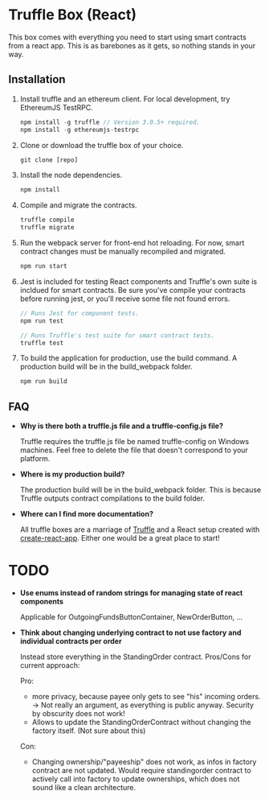 # Truffle Box (React)

This box comes with everything you need to start using smart contracts from a react app. This is as barebones as it gets, so nothing stands in your way.

## Installation

1. Install truffle and an ethereum client. For local development, try EthereumJS TestRPC.
    ```javascript
    npm install -g truffle // Version 3.0.5+ required.
    npm install -g ethereumjs-testrpc
    ```

2. Clone or download the truffle box of your choice.
    ```javascript
    git clone [repo]
    ```

3. Install the node dependencies.
    ```javascript
    npm install
    ```

4. Compile and migrate the contracts.
    ```javascript
    truffle compile
    truffle migrate
    ```

5. Run the webpack server for front-end hot reloading. For now, smart contract changes must be manually recompiled and migrated.
    ```javascript
    npm run start
    ```

6. Jest is included for testing React components and Truffle's own suite is incldued for smart contracts. Be sure you've compile your contracts before running jest, or you'll receive some file not found errors.
    ```javascript
    // Runs Jest for component tests.
    npm run test

    // Runs Truffle's test suite for smart contract tests.
    truffle test
    ```

7. To build the application for production, use the build command. A production build will be in the build_webpack folder.
    ```javascript
    npm run build
    ```

## FAQ

* __Why is there both a truffle.js file and a truffle-config.js file?__

    Truffle requires the truffle.js file be named truffle-config on Windows machines. Feel free to delete the file that doesn't correspond to your platform.

* __Where is my production build?__

    The production build will be in the build_webpack folder. This is because Truffle outputs contract compilations to the build folder.

* __Where can I find more documentation?__

    All truffle boxes are a marriage of [Truffle](http://truffleframework.com/) and a React setup created with [create-react-app](https://github.com/facebookincubator/create-react-app/blob/master/packages/react-scripts/template/README.md). Either one would be a great place to start!


# TODO
* __Use enums instead of random strings for managing state of react components__
    
    Applicable for OutgoingFundsButtonContainer, NewOrderButton, ...

* __Think about changing underlying contract to not use factory and individual contracts per order__

    Instead store everything in the StandingOrder contract. Pros/Cons for current approach:
    
    Pro: 
    + more privacy, because payee only gets to see "his" incoming orders. -> Not really an argument,
    as everything is public anyway. Security by obscurity does not work!
    * Allows to update the StandingOrderContract without changing the factory itself. (Not sure about this)
    
    Con:
    + Changing ownership/"payeeship" does not work, as infos in factory contract are not updated. Would require 
    standingorder contract to actively call into factory to update ownerships, which does not sound like a clean architecture.
    